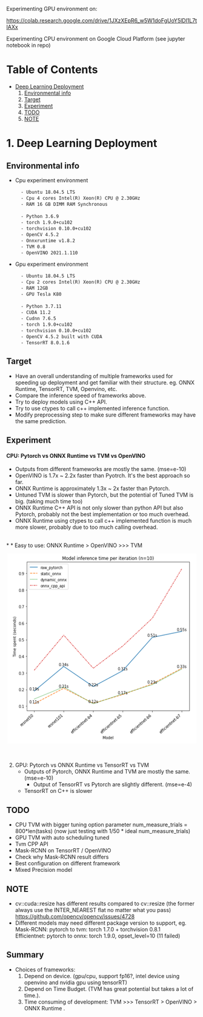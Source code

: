 Experimenting GPU environment on:

https://colab.research.google.com/drive/1JXzXEpR6_w5W1doFgUoY5lDl1L7tIAXx

Experimenting CPU environment on Google Cloud Platform (see jupyter notebook in repo)

# Table of Contents
* [Deep Learning Deployment](#dld)
    1. [Environmental info](#ei)
    2. [Target](#ta)
    3. [Experiment](#ex)
    4. [TODO](#todo)
    5. [NOTE](#note)
    
    
# <a name="dld">1. Deep Learning Deployment

## <a name="ei">Environmental info
* Cpu experiment environment
    
        - Ubuntu 18.04.5 LTS
        - Cpu 4 cores Intel(R) Xeon(R) CPU @ 2.30GHz
        - RAM 16 GB DIMM RAM Synchronous
        
        - Python 3.6.9
        - torch 1.9.0+cu102
        - torchvision 0.10.0+cu102
        - OpenCV 4.5.2
        - Onnxruntime v1.8.2
        - TVM 0.8
        - OpenVINO 2021.1.110
        
* Gpu experiment environment 
    
        - Ubuntu 18.04.5 LTS
        - Cpu 2 cores Intel(R) Xeon(R) CPU @ 2.30GHz
        - RAM 12GB
        - GPU Tesla K80    
    
        - Python 3.7.11    
        - CUDA 11.2
        - Cudnn 7.6.5                
        - torch 1.9.0+cu102
        - torchvision 0.10.0+cu102
        - OpenCV 4.5.2 built with CUDA
        - TensorRT 8.0.1.6
    
## <a name="ta">Target
* Have an overall understanding of multiple frameworks used for speeding up deployment and get familiar with their structure. eg. ONNX Runtime, TensorRT, TVM, Openvino, etc.
* Compare the inference speed of frameworks above.
* Try to deploy models using C++ API.
* Try to use ctypes to call c++ implemented inference function.
* Modify preprocessing step to make sure different frameworks may have the same prediction.
    
## <a name="ex">Experiment
#### CPU: Pytorch vs ONNX Runtime vs TVM vs OpenVINO
* Outputs from different frameworks are mostly the same. (mse=e-10)
* OpenVINO is 1.7x ~ 2.2x faster than Pyotrch. It's the best approach so far.
* ONNX Runtime is approximately 1.3x ~ 2x faster than Pytorch.
* Untuned TVM is slower than Pytorch, but the potential of Tuned TVM is big. (taking much time too)
* ONNX Runtime C++ API is not only slower than python API but also Pytorch, probably not the best implementation or too much overhead.
* ONNX Runtime using ctypes to call c++ implemented function is much more slower, probably due to too much calling overhead.
<br>
* 
* Easy to use: ONNX Runtime > OpenVINO >>> TVM

<p align="center">
    <img src="./onnxruntime/pytorch_onnx_inference_speed.png" width="500" height="500">
</p><br>    
    
2. GPU: Pytorch vs ONNX Runtime vs TensorRT vs TVM
    * Outputs of Pytorch, ONNX Runtime and TVM are mostly the same. (mse=e-10)
        * Output of TensorRT vs Pytorch are slightly different. (mse=e-4)
    * TensorRT on C++ is slower
    
    
## <a name="todo">TODO
* CPU TVM with bigger tuning option parameter num_measure_trials = 800*len(tasks) (now just testing with 1/50 * ideal num_measure_trials)
* GPU TVM with auto scheduling tuned
* Tvm CPP API
* Mask-RCNN on TensorRT / OpenVINO
* Check why Mask-RCNN result differs
* Best configuration on different framework
* Mixed Precision model
    
## <a name="note">NOTE
* cv::cuda::resize has different results compared to cv::resize (the former always use the INTER_NEAREST flat no matter what you pass)
    https://github.com/opencv/opencv/issues/4728
* Different models may need different package version to support, eg. <br>
    Mask-RCNN: pytorch to tvm: torch 1.7.0 + torchvision 0.8.1<br>
    Efficientnet: pytorch to onnx: torch 1.9.0, opset_level=10 (11 failed)
    
## <a name="su">Summary
* Choices of frameworks:
    1. Depend on device. (gpu/cpu, support fp16?, intel device using openvino and nvidia gpu using tensorRT)
    2. Depend on Time Budget. (TVM has great potential but takes a lot of time.).
    3. Time consuming of development: TVM >>> TensorRT > OpenVINO > ONNX Runtime .
